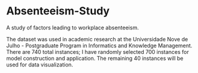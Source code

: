 # Absenteeism-Study
A study of factors leading to workplace absenteeism.

The dataset was used in academic research at the Universidade Nove de Julho - Postgraduate Program in Informatics and Knowledge Management.
There are 740 total instances; I have randomly selected 700 instances for model construction and application. The remaining 40 instances will be used for data visualization.
